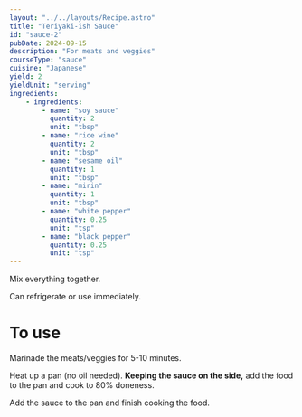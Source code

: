 ```yaml
---
layout: "../../layouts/Recipe.astro"
title: "Teriyaki-ish Sauce"
id: "sauce-2"
pubDate: 2024-09-15
description: "For meats and veggies"
courseType: "sauce"
cuisine: "Japanese"
yield: 2
yieldUnit: "serving"
ingredients:
    - ingredients:
        - name: "soy sauce"
          quantity: 2
          unit: "tbsp"
        - name: "rice wine"
          quantity: 2
          unit: "tbsp"
        - name: "sesame oil"
          quantity: 1
          unit: "tbsp"
        - name: "mirin"
          quantity: 1
          unit: "tbsp"
        - name: "white pepper"
          quantity: 0.25
          unit: "tsp"
        - name: "black pepper"
          quantity: 0.25
          unit: "tsp"
---
```

Mix everything together.

Can refrigerate or use immediately.

# To use
Marinade the meats/veggies for 5-10 minutes.

Heat up a pan (no oil needed). **Keeping the sauce on the side,** add the food to the pan and cook to 80% doneness.

Add the sauce to the pan and finish cooking the food. 